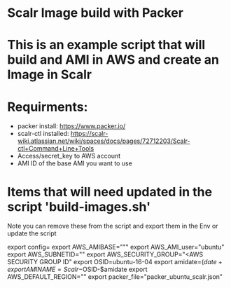 # Scalr Image build with Packer

# This is an example script that will build and AMI in AWS and create an Image in Scalr

# Requirments:
- packer install:
  https://www.packer.io/
- scalr-ctl installed:
  https://scalr-wiki.atlassian.net/wiki/spaces/docs/pages/72712203/Scalr-ctl+Command+Line+Tools
- Access/secret_key to AWS account
- AMI ID of the base AMI you want to use

# Items that will need updated in the script 'build-images.sh'
Note you can remove these from the script and export them in the Env or update the script

export config=<Path to your Scalr config file>
export AWS_AMIBASE="<AMI ID>""
export AWS_AMI_user="ubuntu"
export AWS_SUBNETID="<AWS SUBNET ID>"
export AWS_SECURITY_GROUP="<AWS SECURITY GROUP ID"
export OSID=ubuntu-16-04
export amidate=$(date +%H%I%Y)
export AMINAME=Scalr-$OSID-$amidate
export AWS_DEFAULT_REGION="<AWS REGION>"
export packer_file="packer_ubuntu_scalr.json"
